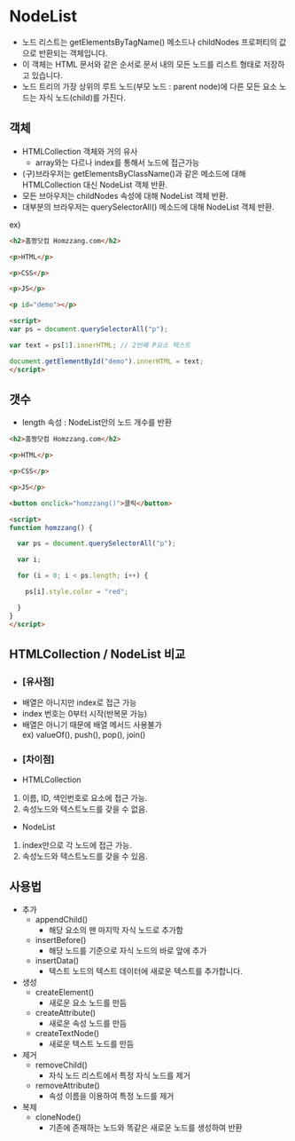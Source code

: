 # NodeList
- 노드 리스트는 getElementsByTagName() 메소드나 childNodes 프로퍼티의 값으로 반환되는 객체입니다.
- 이 객체는 HTML 문서와 같은 순서로 문서 내의 모든 노드를 리스트 형태로 저장하고 있습니다.
- 노드 트리의 가장 상위의 루트 노드(부모 노드 : parent node)에 다른 모든 요소 노드는 자식 노드(child)를 가진다. 


## 객체
- HTMLCollection 객체와 거의 유사  
  - array와는 다르나 index를 통해서 노드에 접근가능
- (구)브라우저는 getElementsByClassName()과 같은 메소드에 대해 HTMLCollection 대신 NodeList 객체 반환.
- 모든 브아우저는 childNodes 속성에 대해 NodeList 객체 반환.
- 대부분의 브라우저는 querySelectorAll() 메소드에 대해 NodeList 객체 반환.

ex)
```html
<h2>홈짱닷컴 Homzzang.com</h2>

<p>HTML</p>

<p>CSS</p>

<p>JS</p>

<p id="demo"></p>

<script>
var ps = document.querySelectorAll("p");

var text = ps[1].innerHTML; // 2번째 P요소 텍스트

document.getElementById("demo").innerHTML = text;
</script>
```

## 갯수
- length 속성 : NodeList안의 노드 개수를 반환
```html
<h2>홈짱닷컴 Homzzang.com</h2>

<p>HTML</p>

<p>CSS</p>

<p>JS</p>

<button onclick="homzzang()">클릭</button>

<script>
function homzzang() {

  var ps = document.querySelectorAll("p");

  var i;

  for (i = 0; i < ps.length; i++) {

    ps[i].style.color = "red";

  }
}
</script>
```
## HTMLCollection / NodeList 비교
- ### [유사점]
- 배열은 아니지만 index로 접근 가능
- index 번호는 0부터 시작(반복문 가능)
- 배열은 아니기 때문에 배열 메서드 사용불가  
  ex) valueOf(), push(), pop(), join()
- ### [차이점]
- HTMLCollection
1. 이름, ID, 색인번호로 요소에 접근 가능.
2. 속성노드와 텍스트노드를 갖을 수 없음.
  
- NodeList
1. index만으로 각 노드에 접근 가능.
2. 속성노드와 텍스트노드를 갖을 수 있음.

## 사용법
- 추가
  - appendChild()
    - 해당 요소의 맨 마지막 자식 노드로 추가함
  - insertBefore()
    - 해당 노드를 기준으로 자식 노드의 바로 앞에 추가
  - insertData()
    - 텍스트 노드의 텍스트 데이터에 새로운 텍스트를 추가합니다.
- 생성
  - createElement()
    - 새로운 요소 노드를 만듬
  - createAttribute()
    - 새로운 속성 노드를 만듬
  - createTextNode()
    - 새로운 텍스트 노드를 만듬
- 제거
  - removeChild()
    - 자식 노드 리스트에서 특정 자식 노드를 제거
  - removeAttribute()
    - 속성 이름을 이용하여 특정 노드를 제거
- 복제
  - cloneNode()
    - 기존에 존재하는 노드와 똑같은 새로운 노드를 생성하여 반환
